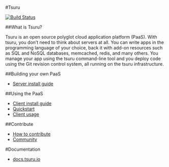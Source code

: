 #Tsuru

[![Build Status](https://drone.io/github.com/globocom/tsuru/status.png)](https://drone.io/github.com/globocom/tsuru/latest)

##What is Tsuru?

Tsuru is an open source polyglot cloud application platform (PaaS). With tsuru, you don’t need to think about servers at all. You can write apps in the programming language of your choice, back it with add-on resources such as SQL and NoSQL databases, memcached, redis, and many others. You manage your app using the tsuru command-line tool and you deploy code using the Git revision control system, all running on the tsuru infrastructure.

##Building your own PaaS

* [Server install guide](http://docs.tsuru.io/en/latest/build.html)

##Using the PaaS

* [Client install guide](http://docs.tsuru.io/en/latest/install/client.html)
* [Quickstart](http://docs.tsuru.io/en/latest/apps/quickstart.html)
* [Client usage](http://docs.tsuru.io/en/latest/apps/client/usage.html)

##Contribute

* [How to contribute](http://docs.tsuru.io/en/latest/contribute.html)
* [Community](http://docs.tsuru.io/en/latest/community.html)

#Documentation

* [docs.tsuru.io](http://docs.tsuru.io)


